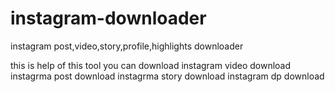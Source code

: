 # instagram-downloader
instagram post,video,story,profile,highlights downloader


this is help of this tool you can download
instagram video download
instagrma post download
instagrma story download
instagram dp download
